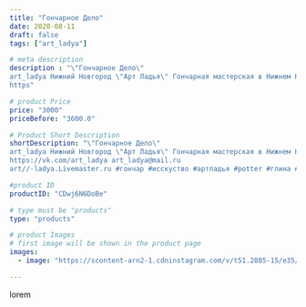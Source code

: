 ```yaml
---
title: "Гончарное Дело"
date: 2020-08-11
draft: false
tags: ["art_ladya"]

# meta description
description : "\"Гончарное Дело\" 
art_ladya Нижний Новгород \"Арт Ладья\" Гончарная мастерская в Нижнем Новгороде. Изготовление керамики и мастер//-классы по обучению. 
https"

# product Price
price: "3000"
priceBefore: "3600.0"

# Product Short Description
shortDescription: "\"Гончарное Дело\" 
art_ladya Нижний Новгород \"Арт Ладья\" Гончарная мастерская в Нижнем Новгороде. Изготовление керамики и мастер//-классы по обучению. 
https://vk.com/art_ladya art_ladya@mail.ru 
art//-ladya.Livemaster.ru #гончар #исскуство #артладья #potter #глина #керамикаручнаяработа #гончарнаямастерская #керамиканазаказ #handmade #посудаизглины #керамика #гончарнаяпосуда #эксклюзивнаякерамика #dishes #decor #ceramicar #nntoday #claygoods #фестиваль #earthenware #ceramic #design #artladya #мастеркласс #нижнийновгород #ceramicart #обучение #гончарныйкруг #авторскаякерамика"

#product ID
productID: "CDwj6N6DoBe"

# type must be "products"
type: "products"

# product Images
# first image will be shown in the product page
images:
  - image: "https://scontent-arn2-1.cdninstagram.com/v/t51.2885-15/e35/117348694_999803033774101_1571646584043077052_n.jpg?se=7&tp=1&_nc_ht=scontent-arn2-1.cdninstagram.com&_nc_cat=101&_nc_ohc=ef1mKvHULzIAX9ZrJ-V&ccb=7-4&oh=e408dfca641de5bceb1211d6bf4202ae&oe=6082AB64&_nc_sid=86f79a&ig_cache_key=MjM3MzU1NDkzNTkxNDQ2MzMyNg%3D%3D.2-ccb7-4"

---
```

lorem
